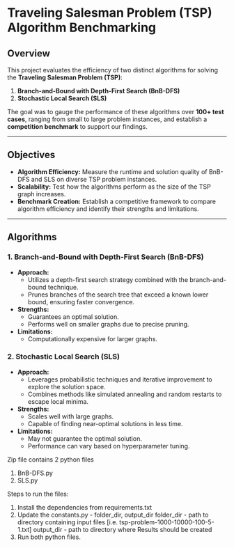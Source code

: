 # Traveling Salesman Problem (TSP) Algorithm Benchmarking

## Overview

This project evaluates the efficiency of two distinct algorithms for solving the **Traveling Salesman Problem (TSP)**:
1. **Branch-and-Bound with Depth-First Search (BnB-DFS)**
2. **Stochastic Local Search (SLS)**

The goal was to gauge the performance of these algorithms over **100+ test cases**, ranging from small to large problem instances, and establish a **competition benchmark** to support our findings.

---

## Objectives
- **Algorithm Efficiency:** Measure the runtime and solution quality of BnB-DFS and SLS on diverse TSP problem instances.
- **Scalability:** Test how the algorithms perform as the size of the TSP graph increases.
- **Benchmark Creation:** Establish a competitive framework to compare algorithm efficiency and identify their strengths and limitations.

---

## Algorithms

### 1. **Branch-and-Bound with Depth-First Search (BnB-DFS)**
- **Approach:** 
  - Utilizes a depth-first search strategy combined with the branch-and-bound technique.
  - Prunes branches of the search tree that exceed a known lower bound, ensuring faster convergence.
- **Strengths:**
  - Guarantees an optimal solution.
  - Performs well on smaller graphs due to precise pruning.
- **Limitations:**
  - Computationally expensive for larger graphs.

### 2. **Stochastic Local Search (SLS)**
- **Approach:** 
  - Leverages probabilistic techniques and iterative improvement to explore the solution space.
  - Combines methods like simulated annealing and random restarts to escape local minima.
- **Strengths:**
  - Scales well with large graphs.
  - Capable of finding near-optimal solutions in less time.
- **Limitations:**
  - May not guarantee the optimal solution.
  - Performance can vary based on hyperparameter tuning.




Zip file contains 2 python files
1. BnB-DFS.py
2. SLS.py

Steps to run the files:
1. Install the dependencies from requirements.txt
2. Update the constants.py - folder_dir, output_dir
	folder_dir - path to directory containing input files [i.e. tsp-problem-1000-10000-100-5-1.txt]
	output_dir - path to directory where Results should be created
3. Run both python files.
	
